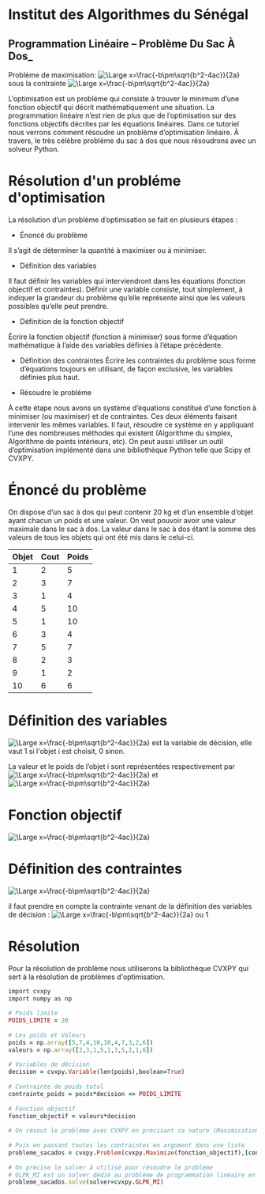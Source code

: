 
# Institut des Algorithmes du Sénégal
## Programmation Linéaire – Problème Du Sac À Dos_

Probléme de maximisation:
![\Large x=\frac{-b\pm\sqrt{b^2-4ac}}{2a}](https://latex.codecogs.com/svg.latex?\Large&space;F=\sum_{\substack{i=1..10}}x_iv_i)
 sous la contrainte
![\Large x=\frac{-b\pm\sqrt{b^2-4ac}}{2a}](https://latex.codecogs.com/svg.latex?\Large&space;\sum_{\substack{i=1..10}}x_ip_i\leq20)


L’optimisation est un probléme qui consiste à trouver le minimum d’une fonction objectif qui décrit mathématiquement une situation. La programmation linéaire n’est rien de plus que de l’optimisation sur des fonctions objectifs décrites par les équations linéaires. Dans ce tutoriel nous verrons comment résoudre un problème d’optimisation linéaire. À travers, le très célèbre problème du sac à dos que nous résoudrons avec un solveur Python. 

# Résolution d'un probléme d'optimisation

La résolution d’un problème d’optimisation se fait en plusieurs étapes :

- Énoncé du problème

Il s’agit de déterminer la quantité à maximiser ou à minimiser.

- Définition des variables

Il faut définir les variables qui interviendront dans les équations (fonction objectif et contraintes). Définir une variable consiste, tout simplement, à indiquer la grandeur du problème qu’elle représente ainsi que les valeurs possibles qu’elle peut prendre.

- Définition de la fonction objectif

Écrire la fonction objectif (fonction à minimiser) sous forme d’équation mathématique à l’aide des variables définies à l’étape précédente.

- Définition des contraintes
Écrire les contraintes du problème sous forme d’équations toujours en utilisant, de façon exclusive, les variables définies plus haut.

- Résoudre le probléme

À cette étape nous avons un système d’équations constitué d’une fonction à minimiser (ou maximiser) et de contraintes. Ces deux éléments faisant intervenir les mêmes variables. Il faut, résoudre ce système en y appliquant l’une des nombreuses méthodes qui existent (Algorithme du simplex, Algorithme de points intérieurs, etc). On peut aussi utiliser un outil d’optimisation implémenté dans une bibliothèque Python telle que Scipy et CVXPY.

# Énoncé du problème

On dispose d’un sac à dos qui peut contenir 20 kg et d’un ensemble d’objet ayant chacun un poids et une valeur.
On veut pouvoir avoir une valeur maximale dans le sac à dos. La valeur dans le sac à dos étant la somme des valeurs de tous les objets qui ont été mis dans le celui-ci.

| Objet                                | Cout                                 | Poids                                |
| ------------------------------------ | ------------------------------------ | ------------------------------------ |
| 1 | 2 | 5|
| 2 | 3 | 7|
| 3 | 1 | 4 |
| 4 | 5 | 10 |
| 5 | 1 | 10 |
| 6 | 3 | 4 |
| 7 | 5 | 7 |
| 8 | 2 | 3 |
| 9 | 1 | 2 |
| 10 | 6 | 6 |

# Définition des variables

![\Large x=\frac{-b\pm\sqrt{b^2-4ac}}{2a}](https://latex.codecogs.com/svg.latex?\Large&space;x_i)
est la variable de décision, elle vaut 1 si l'objet i est choisit, 0 sinon.

La valeur et le poids de l’objet i sont représentées respectivement par 
![\Large x=\frac{-b\pm\sqrt{b^2-4ac}}{2a}](https://latex.codecogs.com/svg.latex?\Large&space;p_i) et ![\Large x=\frac{-b\pm\sqrt{b^2-4ac}}{2a}](https://latex.codecogs.com/svg.latex?\Large&space;v_i)

# Fonction objectif

![\Large x=\frac{-b\pm\sqrt{b^2-4ac}}{2a}](https://latex.codecogs.com/svg.latex?\Large&space;F=\sum_{\substack{i=1..10}}x_iv_i)


# Définition des contraintes

![\Large x=\frac{-b\pm\sqrt{b^2-4ac}}{2a}](https://latex.codecogs.com/svg.latex?\Large&space;\sum_{\substack{i=1..10}}x_ip_i\leq20)

il faut prendre en compte la contrainte venant de la définition des variables de décision : 
![\Large x=\frac{-b\pm\sqrt{b^2-4ac}}{2a}](https://latex.codecogs.com/svg.latex?\Large&space;x_i=0)
ou 1


# Résolution

Pour la résolution de problème nous utiliserons la bibliothèque CVXPY qui sert à la résolution de problèmes d'optimisation.


```ruby
import cvxpy
import numpy as np
 
# Poids limite
POIDS_LIMITE = 20
 
# Les poids et Valeurs
poids = np.array([5,7,4,10,10,4,7,3,2,6])
valeurs = np.array([2,3,1,5,1,3,5,2,1,6])
 
# Variables de décision
decision = cvxpy.Variable(len(poids),boolean=True)
 
# Contrainte de poids total
contrainte_poids = poids*decision <= POIDS_LIMITE
 
# Fonction objectif
fonction_objectif = valeurs*decision
 
# On résout le problème avec CVXPY en précisant sa nature (Maximisation ou Minimisation)
 
# Puis en passant toutes les contraintes en argument dans une liste
probleme_sacados = cvxpy.Problem(cvxpy.Maximize(fonction_objectif),[contrainte_poids])
 
# On précise le solver à utilisé pour résoudre le problème
# GLPK_MI est un solver dédié au problème de programmation linéaire en nombres entiers
probleme_sacados.solve(solver=cvxpy.GLPK_MI)
```

